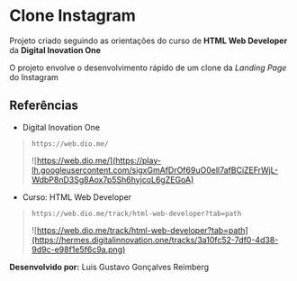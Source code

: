 # Clone Instagram

Projeto criado seguindo as orientações do curso de **HTML Web Developer** da **Digital Inovation One**

O projeto envolve o desenvolvimento rápido de um clone da *Landing Page* do Instagram

## Referências
- Digital Inovation One 
> ```
> https://web.dio.me/
> ```
>![https://web.dio.me/](https://play-lh.googleusercontent.com/sigxGmAfDrOf69uO0ell7afBCiZEFrWjL-WdbP8nD3Sg8Aox7p5Sh6hyjcoL6gZEGoA) 

- Curso: HTML Web Developer 
> ```
> https://web.dio.me/track/html-web-developer?tab=path
> ```
>![https://web.dio.me/track/html-web-developer?tab=path](https://hermes.digitalinnovation.one/tracks/3a10fc52-7df0-4d38-9d9c-e98f1e5f6c9a.png)

**Desenvolvido por:**
Luis Gustavo Gonçalves Reimberg
